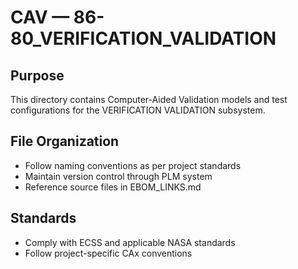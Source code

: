 # CAV — 86-80_VERIFICATION_VALIDATION

## Purpose

This directory contains Computer-Aided Validation models and test configurations for the VERIFICATION VALIDATION subsystem.

## File Organization

- Follow naming conventions as per project standards
- Maintain version control through PLM system
- Reference source files in EBOM_LINKS.md

## Standards

- Comply with ECSS and applicable NASA standards
- Follow project-specific CAx conventions
